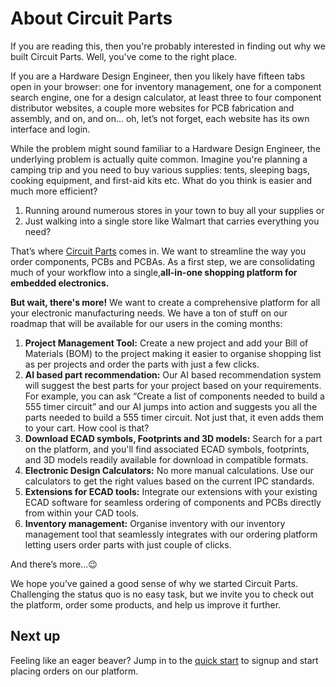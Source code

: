 # About Circuit Parts

If you are reading this, then you're probably interested in finding out why we built Circuit Parts. Well, you've come to the right place.

If you are a Hardware Design Engineer, then you likely have fifteen tabs open in your browser: one for inventory management, one for a component search engine, one for a design calculator, at least three to four component distributor websites, a couple more websites for PCB fabrication and assembly, and on, and on… oh, let’s not forget, each website has its own interface and login.

While the problem might sound familiar to a Hardware Design Engineer, the underlying problem is actually quite common. Imagine you're planning a camping trip and you need to buy various supplies: tents, sleeping bags, cooking equipment, and first-aid kits etc. What do you think is easier and much more efficient?

1. Running around numerous stores in your town to buy all your supplies or
2. Just walking into a single store like Walmart that carries everything you need?

That’s where [Circuit Parts](https://circuitparts.in) comes in. We want to streamline the way you order components, PCBs and PCBAs. As a first step, we are consolidating much of your workflow into a single,**all-in-one shopping platform for embedded electronics.**

**But wait, there's more!** We want to create a comprehensive platform for all your electronic manufacturing needs. We have a ton of stuff on our roadmap that will be available for our users in the coming months:

1. **Project Management Tool:** Create a new project and add your Bill of Materials (BOM) to the project making it easier to organise shopping list as per projects and order the parts with just a few clicks.
2. **AI based part recommendation:** Our AI based recommendation system will suggest the best parts for your project based on your requirements. For example, you can ask “Create a list of components needed to build a 555 timer circuit” and our AI jumps into action and suggests you all the parts needed to build a 555 timer circuit. Not just that, it even adds them to your cart. How cool is that?
3. **Download ECAD symbols, Footprints and 3D models:** Search for a part on the platform, and you'll find associated ECAD symbols, footprints, and 3D models readily available for download in compatible formats.
4. **Electronic Design Calculators:** No more manual calculations. Use our calculators to get the right values based on the current IPC standards.
5. **Extensions for ECAD tools:** Integrate our extensions with your existing ECAD software for seamless ordering of components and PCBs directly from within your CAD tools.
6. **Inventory management:** Organise inventory with our inventory management tool that seamlessly integrates with our ordering platform letting users order parts with just couple of clicks.

And there’s more…😉

We hope you’ve gained a good sense of why we started Circuit Parts. Challenging the status quo is no easy task, but we invite you to check out the platform, order some products, and help us improve it further.

## Next up

Feeling like an eager beaver? Jump in to the [quick start](quick-start/signup-account.md) to signup and start placing orders on our platform.
